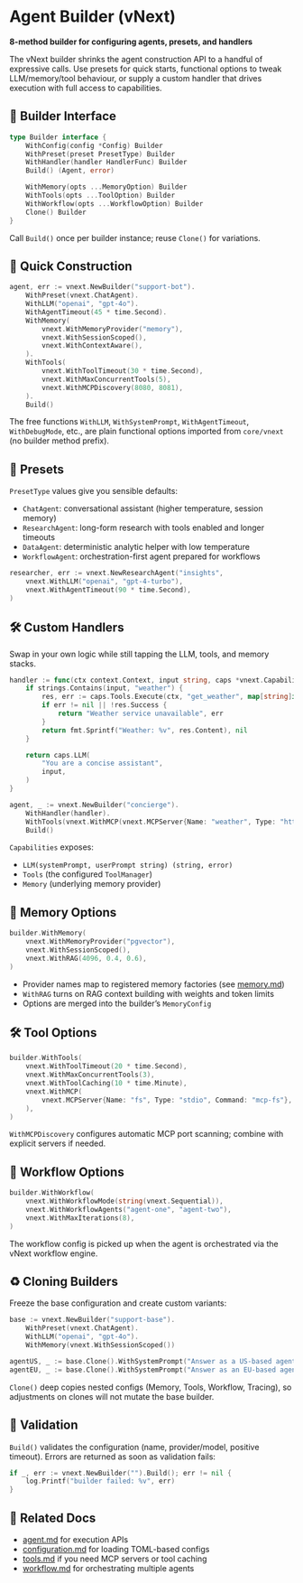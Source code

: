 # Agent Builder (vNext)

**8-method builder for configuring agents, presets, and handlers**

The vNext builder shrinks the agent construction API to a handful of expressive calls. Use presets for quick starts, functional options to tweak LLM/memory/tool behaviour, or supply a custom handler that drives execution with full access to capabilities.

## 🧱 Builder Interface

```go
type Builder interface {
    WithConfig(config *Config) Builder
    WithPreset(preset PresetType) Builder
    WithHandler(handler HandlerFunc) Builder
    Build() (Agent, error)

    WithMemory(opts ...MemoryOption) Builder
    WithTools(opts ...ToolOption) Builder
    WithWorkflow(opts ...WorkflowOption) Builder
    Clone() Builder
}
```

Call `Build()` once per builder instance; reuse `Clone()` for variations.

## 🚀 Quick Construction

```go
agent, err := vnext.NewBuilder("support-bot").
    WithPreset(vnext.ChatAgent).
    WithLLM("openai", "gpt-4o").
    WithAgentTimeout(45 * time.Second).
    WithMemory(
        vnext.WithMemoryProvider("memory"),
        vnext.WithSessionScoped(),
        vnext.WithContextAware(),
    ).
    WithTools(
        vnext.WithToolTimeout(30 * time.Second),
        vnext.WithMaxConcurrentTools(5),
        vnext.WithMCPDiscovery(8080, 8081),
    ).
    Build()
```

The free functions `WithLLM`, `WithSystemPrompt`, `WithAgentTimeout`, `WithDebugMode`, etc., are plain functional options imported from `core/vnext` (no builder method prefix).

## 🧩 Presets

`PresetType` values give you sensible defaults:

- `ChatAgent`: conversational assistant (higher temperature, session memory)
- `ResearchAgent`: long-form research with tools enabled and longer timeouts
- `DataAgent`: deterministic analytic helper with low temperature
- `WorkflowAgent`: orchestration-first agent prepared for workflows

```go
researcher, err := vnext.NewResearchAgent("insights",
    vnext.WithLLM("openai", "gpt-4-turbo"),
    vnext.WithAgentTimeout(90 * time.Second),
)
```

## 🛠️ Custom Handlers

Swap in your own logic while still tapping the LLM, tools, and memory stacks.

```go
handler := func(ctx context.Context, input string, caps *vnext.Capabilities) (string, error) {
    if strings.Contains(input, "weather") {
        res, err := caps.Tools.Execute(ctx, "get_weather", map[string]interface{}{"location": input})
        if err != nil || !res.Success {
            return "Weather service unavailable", err
        }
        return fmt.Sprintf("Weather: %v", res.Content), nil
    }

    return caps.LLM(
        "You are a concise assistant",
        input,
    )
}

agent, _ := vnext.NewBuilder("concierge").
    WithHandler(handler).
    WithTools(vnext.WithMCP(vnext.MCPServer{Name: "weather", Type: "http_sse", Address: "http://localhost:8080/mcp"})).
    Build()
```

`Capabilities` exposes:

- `LLM(systemPrompt, userPrompt string) (string, error)`
- `Tools` (the configured `ToolManager`)
- `Memory` (underlying memory provider)

## 🧠 Memory Options

```go
builder.WithMemory(
    vnext.WithMemoryProvider("pgvector"),
    vnext.WithSessionScoped(),
    vnext.WithRAG(4096, 0.4, 0.6),
)
```

- Provider names map to registered memory factories (see [memory.md](memory.md))
- `WithRAG` turns on RAG context building with weights and token limits
- Options are merged into the builder’s `MemoryConfig`

## 🛠 Tool Options

```go
builder.WithTools(
    vnext.WithToolTimeout(20 * time.Second),
    vnext.WithMaxConcurrentTools(3),
    vnext.WithToolCaching(10 * time.Minute),
    vnext.WithMCP(
        vnext.MCPServer{Name: "fs", Type: "stdio", Command: "mcp-fs"},
    ),
)
```

`WithMCPDiscovery` configures automatic MCP port scanning; combine with explicit servers if needed.

## 🔁 Workflow Options

```go
builder.WithWorkflow(
    vnext.WithWorkflowMode(string(vnext.Sequential)),
    vnext.WithWorkflowAgents("agent-one", "agent-two"),
    vnext.WithMaxIterations(8),
)
```

The workflow config is picked up when the agent is orchestrated via the vNext workflow engine.

## ♻️ Cloning Builders

Freeze the base configuration and create custom variants:

```go
base := vnext.NewBuilder("support-base").
    WithPreset(vnext.ChatAgent).
    WithLLM("openai", "gpt-4o").
    WithMemory(vnext.WithSessionScoped())

agentUS, _ := base.Clone().WithSystemPrompt("Answer as a US-based agent").Build()
agentEU, _ := base.Clone().WithSystemPrompt("Answer as an EU-based agent").Build()
```

`Clone()` deep copies nested configs (Memory, Tools, Workflow, Tracing), so adjustments on clones will not mutate the base builder.

## 🧪 Validation

`Build()` validates the configuration (name, provider/model, positive timeout). Errors are returned as soon as validation fails:

```go
if _, err := vnext.NewBuilder("").Build(); err != nil {
    log.Printf("builder failed: %v", err)
}
```

## 🔗 Related Docs

- [agent.md](agent.md) for execution APIs
- [configuration.md](configuration.md) for loading TOML-based configs
- [tools.md](tools.md) if you need MCP servers or tool caching
- [workflow.md](workflow.md) for orchestrating multiple agents
